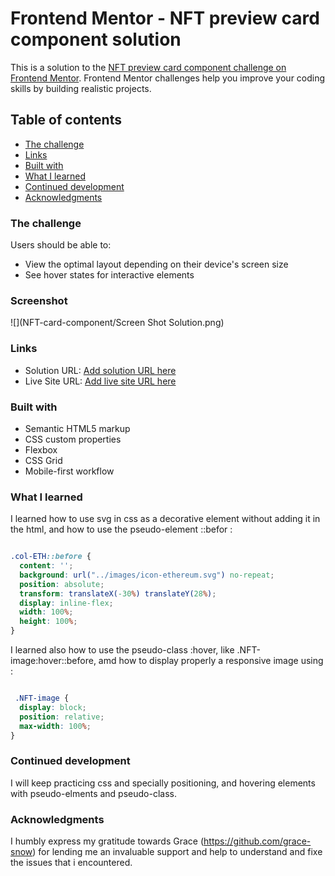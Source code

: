 # Frontend Mentor - NFT preview card component solution

This is a solution to the [NFT preview card component challenge on Frontend Mentor](https://www.frontendmentor.io/challenges/nft-preview-card-component-SbdUL_w0U). Frontend Mentor challenges help you improve your coding skills by building realistic projects.

## Table of contents

  - [The challenge](#the-challenge)
  - [Links](#links)
  - [Built with](#built-with)
  - [What I learned](#what-i-learned)
  - [Continued development](#continued-development)
  - [Acknowledgments](#acknowledgments)


### The challenge

Users should be able to:

- View the optimal layout depending on their device's screen size
- See hover states for interactive elements

### Screenshot

![](NFT-card-component/Screen Shot Solution.png)

### Links

- Solution URL: [Add solution URL here](https://github.com/macdeesh/NFT-card-component)
- Live Site URL: [Add live site URL here]( https://macdeesh.github.io/NFT-card-component/)

### Built with

- Semantic HTML5 markup
- CSS custom properties
- Flexbox
- CSS Grid
- Mobile-first workflow

### What I learned

I learned how to use svg in css as a decorative element without adding it in the html, and how to use the pseudo-element ::befor :

```css

.col-ETH::before {
  content: '';
  background: url("../images/icon-ethereum.svg") no-repeat;
  position: absolute;
  transform: translateX(-30%) translateY(28%);
  display: inline-flex;
  width: 100%;
  height: 100%;
}
```

I learned also how to use the pseudo-class :hover, like .NFT-image:hover::before, amd how to display properly a responsive image using :

```css

 .NFT-image {
  display: block;
  position: relative;
  max-width: 100%;
}
```

### Continued development

I will keep practicing css and specially positioning, and hovering elements with pseudo-elments and pseudo-class.

### Acknowledgments

I humbly express my gratitude towards Grace (https://github.com/grace-snow) for lending me an invaluable support and help to understand and fixe the issues that i encountered.

